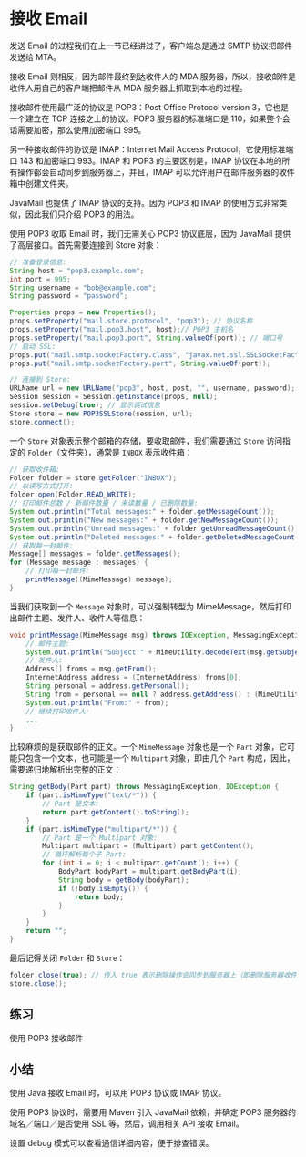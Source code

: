 # **接收 Email**


发送 Email 的过程我们在上一节已经讲过了，客户端总是通过 SMTP 协议把邮件发送给 MTA。

接收 Email 则相反，因为邮件最终到达收件人的 MDA 服务器，所以，接收邮件是收件人用自己的客户端把邮件从 MDA 服务器上抓取到本地的过程。

接收邮件使用最广泛的协议是 POP3：Post Office Protocol version 3，它也是一个建立在 TCP 连接之上的协议。POP3 服务器的标准端口是 110，如果整个会话需要加密，那么使用加密端口 995。

另一种接收邮件的协议是 IMAP：Internet Mail Access Protocol，它使用标准端口 143 和加密端口 993。IMAP 和 POP3 的主要区别是，IMAP 协议在本地的所有操作都会自动同步到服务器上，并且，IMAP 可以允许用户在邮件服务器的收件箱中创建文件夹。

JavaMail 也提供了 IMAP 协议的支持。因为 POP3 和 IMAP 的使用方式非常类似，因此我们只介绍 POP3 的用法。

使用 POP3 收取 Email 时，我们无需关心 POP3 协议底层，因为 JavaMail 提供了高层接口。首先需要连接到 Store 对象：

```java
// 准备登录信息:
String host = "pop3.example.com";
int port = 995;
String username = "bob@example.com";
String password = "password";

Properties props = new Properties();
props.setProperty("mail.store.protocol", "pop3"); // 协议名称
props.setProperty("mail.pop3.host", host);// POP3 主机名
props.setProperty("mail.pop3.port", String.valueOf(port)); // 端口号
// 启动 SSL:
props.put("mail.smtp.socketFactory.class", "javax.net.ssl.SSLSocketFactory");
props.put("mail.smtp.socketFactory.port", String.valueOf(port));

// 连接到 Store:
URLName url = new URLName("pop3", host, post, "", username, password);
Session session = Session.getInstance(props, null);
session.setDebug(true); // 显示调试信息
Store store = new POP3SSLStore(session, url);
store.connect();
```

一个 `Store` 对象表示整个邮箱的存储，要收取邮件，我们需要通过 `Store` 访问指定的 `Folder`（文件夹），通常是 `INBOX` 表示收件箱：

```java
// 获取收件箱:
Folder folder = store.getFolder("INBOX");
// 以读写方式打开:
folder.open(Folder.READ_WRITE);
// 打印邮件总数 / 新邮件数量 / 未读数量 / 已删除数量:
System.out.println("Total messages:" + folder.getMessageCount());
System.out.println("New messages:" + folder.getNewMessageCount());
System.out.println("Unread messages:" + folder.getUnreadMessageCount());
System.out.println("Deleted messages:" + folder.getDeletedMessageCount());
// 获取每一封邮件:
Message[] messages = folder.getMessages();
for (Message message : messages) {
    // 打印每一封邮件:
    printMessage((MimeMessage) message);
}
```

当我们获取到一个 `Message` 对象时，可以强制转型为 MimeMessage，然后打印出邮件主题、发件人、收件人等信息：

```java
void printMessage(MimeMessage msg) throws IOException, MessagingException {
    // 邮件主题:
    System.out.println("Subject:" + MimeUtility.decodeText(msg.getSubject()));
    // 发件人:
    Address[] froms = msg.getFrom();
    InternetAddress address = (InternetAddress) froms[0];
    String personal = address.getPersonal();
    String from = personal == null ? address.getAddress() : (MimeUtility.decodeText(personal) + "<" + address.getAddress() + ">");
    System.out.println("From:" + from);
    // 继续打印收件人:
    ...
}
```

比较麻烦的是获取邮件的正文。一个 `MimeMessage` 对象也是一个 `Part` 对象，它可能只包含一个文本，也可能是一个 `Multipart` 对象，即由几个 `Part` 构成，因此，需要递归地解析出完整的正文：

```java
String getBody(Part part) throws MessagingException, IOException {
    if (part.isMimeType("text/*")) {
        // Part 是文本:
        return part.getContent().toString();
    }
    if (part.isMimeType("multipart/*")) {
        // Part 是一个 Multipart 对象:
        Multipart multipart = (Multipart) part.getContent();
        // 循环解析每个子 Part:
        for (int i = 0; i < multipart.getCount(); i++) {
            BodyPart bodyPart = multipart.getBodyPart(i);
            String body = getBody(bodyPart);
            if (!body.isEmpty()) {
                return body;
            }
        }
    }
    return "";
}
```

最后记得关闭 `Folder` 和 `Store`：

```java
folder.close(true); // 传入 true 表示删除操作会同步到服务器上（即删除服务器收件箱的邮件）
store.close();
```

## 练习

使用 POP3 接收邮件

## 小结

使用 Java 接收 Email 时，可以用 POP3 协议或 IMAP 协议。

使用 POP3 协议时，需要用 Maven 引入 JavaMail 依赖，并确定 POP3 服务器的域名／端口／是否使用 SSL 等，然后，调用相关 API 接收 Email。

设置 debug 模式可以查看通信详细内容，便于排查错误。

